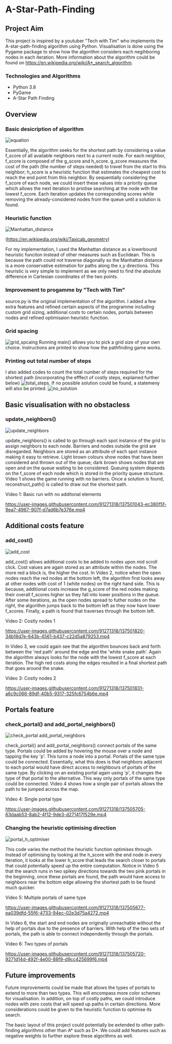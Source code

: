# A-Star-Path-Finding

## Project Aim

This project is inspired by a youtuber "Tech with Tim" who implements the A-star-path-finding algorithm using Python. Visualisation is done using the Pygame package to show how the algorithm considers each negihboring nodes in each iteration. More information about the algorithm could be found on https://en.wikipedia.org/wiki/A*_search_algorithm.

### Technologies and Algorithms
* Python 3.8
* PyGame
* A-Star Path Finding

## Overview
### Basic desicription of algorithm
![equation](https://user-images.githubusercontent.com/91271318/137495297-7b3dde30-8212-4182-bf15-2be5a79811eb.png)

Essentially, the algorithm seeks for the shortest path by considering a value f_score of all available neighbors next to a current node. For each neighbor, f_score is composed of the g_score and h_score. g_score measures the cost of the path (the number of steps needed) to travel from the start to this neighbor; h_score is a heuristic function that estimates the cheapest cost to reach the end point from this neighbor. By sequentially considering the f_score of each node, we could insert these values into a priority queue which allows the next iteration to priotise searching at the node with the lowest f_score. Each iteration updates the corresponding scores while removing the already-considered nodes from the queue until a solution is found. 

### Heuristic function
![Manhattan_distance](https://user-images.githubusercontent.com/91271318/137496871-1b7b3446-afb1-465c-9230-c9e8fd46c85c.png)

(https://en.wikipedia.org/wiki/Taxicab_geometry)

For my implementation, I used the Manhattan distance as a lowerbound heuristic funciton instead of other measures such as Euclidean. This is because the path could not traverse diagonally so the Manhattan distance is a more conservative estimation for paths along the x,y directions. This heuristic is very simple to implement as we only need to find the absolute difference in Cartesian coordinates of the two points. 

### Improvement to progamme by "Tech with Tim"
source.py is the original implementation of the algorithm. I added a few extra features and refined certain aspects of the programme including custom grid sizing, additional costs to certain nodes, portals between nodes and refined optimisaion heuristic function.

### Grid spacing
![grid_spcaing](https://user-images.githubusercontent.com/91271318/137500839-105d0726-c39f-469f-9606-ba1df9ae3758.png)
Running main() allows you to pick a grid size of your own choice. Instructions are printed to show how the pathfinding game works.

### Printing out total number of steps
I also added codes to count the total number of steps required for the shortest path (incorporating the efffect of costly steps, explained further below) ![total_steps](https://user-images.githubusercontent.com/91271318/137507643-b9cc745e-2df0-4666-9a3c-f1c17a8a81dc.png). If no possible solution could be found, a statemeny will also be printed. ![no_solution](https://user-images.githubusercontent.com/91271318/137507641-99555e89-7a53-43dc-bcd7-aabeaa2dfc00.png)

## Basic visualisation with no obstacless
### update_neighbors()
![update_neighbors](https://user-images.githubusercontent.com/91271318/137501410-33db8d7c-12c9-40c0-a28d-9c65e1112ae9.png)

update_neighbors() is called to go through each spot instance of the grid to assign neighbors to each node. Barriers and nodes outside the grid are disregarded. Neighbors are stored as an attribute of each spot instance making it easy to retrieve. Light brown colours show nodes that have been considered and thrown out of the queue; dark brown shows nodes that are open and on the queue waiting to be considered. Queuing system depends on the f_score of each node which is stored in the priority queue structure. Video 1 shows the game running with no barriers. Once a solution is found, reconstruct_path() is called to draw out the shortest path.

Video 1: Basic run with no additonal elements

https://user-images.githubusercontent.com/91271318/137501043-ec380f5f-9ea7-4967-907f-d7ad6b7e376e.mp4

## Additional costs feature
### add_cost()
![add_cost](https://user-images.githubusercontent.com/91271318/137504502-2a0061b9-400e-4092-854e-70896bcc8bca.png)

add_cost() allows additional costs to be added to nodes upon mid scroll click. Cost values are again stored as an attribute within the nodes. The more red a block is, the higher the cost. In Video 2, notice when the open nodes reach the red nodes at the bottom left, the algorithm first looks away at other nodes with cost of 1 (white nodes) on the right hand side. This is because, additional costs increase the g_score of the red nodes making their overall f_scores higher so they fall into lower positions in the queue. After some iterations, as the open nodes spread to futher nodes on the right, the algorithm jumps back to the bottom left as they now have lower f_scores. Finally, a path is found that traverses through the bottom left.

Video 2: Costly nodes 1

https://user-images.githubusercontent.com/91271318/137501820-34b18d7e-643b-4561-b437-c22d5a879253.mp4

In Video 3, we could again see that the algorithm bounces back and forth between the 'red path' around the edge and the 'white snake path'. Again the algorithm always looks for the node with the lowest f_score at each iteration. The high red costs along the edges resulted in a final shortest path that goes around the snake.

Video 3: Costly nodes 2

https://user-images.githubusercontent.com/91271318/137501831-a6c9c066-89df-40b5-9317-325fc6754b6e.mp4

## Portals feature
### check_portal() and add_portal_neighbors()
![check_portal add_portal_neighbors](https://user-images.githubusercontent.com/91271318/137505099-a70aab4c-9ad5-4f99-ad9c-89898e5928ab.png)

check_portal() and add_portal_neighbors() connect portals of the same type. Portals could be added by hovering the mouse over a node and tapping the key 'p'. This turns a node into a portal. Portals of the same type could be connected. Essentially, what this does is that neighbors adjacent to each portal would have direct access to neighbours of portals of the same type. By clicking on an existing portal again using 'p', it changes the type of that portal to the alternative. This way only portals of the same type could be connected. Video 4 shows how a single pair of portals allows the path to be jumped across the map.

Video 4: Single portal type

https://user-images.githubusercontent.com/91271318/137505705-63daab53-8ab2-4f12-9de3-d271417f529e.mp4

### Changing the heuristic optimising direction
![portal_h_optimiser](https://user-images.githubusercontent.com/91271318/137506538-f74c9b0d-6b58-4fa7-8447-7a9e523cfdfb.png)

This code varies the method the heuristic function optimises through. Instead of optimising by looking at the h_score with the end node in every iteration, it looks at the lower h_score that leads the search closer to portals that could potentially speed up the entire computation. Notice in Video 5 that the search runs in two spikey directions towards the two pink portals in the beginning, once these portals are found, the path would have access to neighbors near the bottom edge allowing the shortest path to be found much quicker.

Video 5: Multiple portals of same type

https://user-images.githubusercontent.com/91271318/137505677-ea039dfd-55f6-4733-94ec-02e3d75a4272.mp4

In Video 6, the start and end nodes are originally unreachable without the help of portals due to the presence of barriers. With help of the two sets of portals, the path is able to connect independently through the portals.

Video 6: Two types of portals

https://user-images.githubusercontent.com/91271318/137505720-9271d14d-492f-4e00-88f9-d9cc425699f6.mp4

## Future improvements
Future improvements could be made that allows the types of portals to extend to more than two types. This will encompass more color schemes for visualisation. In addition, on top of costly paths, we could introduce nodes with zero costs that will speed up paths in certain directions. More considerations could be given to the heuristic function to optimise its search.

The basic layout of this project could potentially be extended to other path-finding algorithms other than A* such as D*. We could add features such as negative weights to further explore these algorithms as well.






